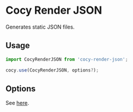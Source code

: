 # Cocy Render JSON

Generates static JSON files.

## Usage

```ts
import CocyRenderJSON from 'cocy-render-json';

cocy.use(CocyRenderJSON, options?);
```

## Options

See [here](./src/types.ts).
